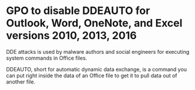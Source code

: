 # GPO to disable DDEAUTO for Outlook, Word, OneNote, and Excel versions 2010, 2013, 2016

DDE attacks is used by malware authors and social engineers for executing system commands in Office files.

DDEAUTO, short for automatic dynamic data exchange, is a command you can put right inside the data of an Office file to get it to pull data out of another file.
